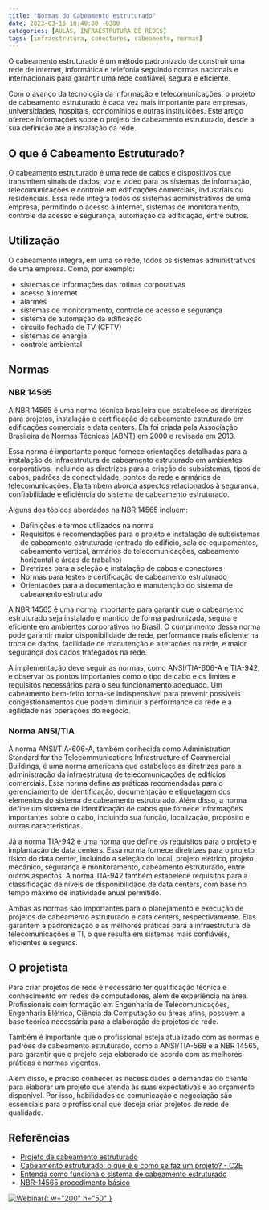 ```yaml
---
title: "Normas do Cabeamento estruturado"
date: 2023-03-16 10:40:00 -0300
categories: [AULAS, INFRAESTRUTURA DE REDES]
tags: [infraestrutura, conectores, cabeamento, normas]
---
```

O cabeamento estruturado é um método padronizado de construir uma rede de internet, informática e telefonia seguindo normas nacionais e internacionais para garantir uma rede confiável, segura e eficiente.

Com o avanço da tecnologia da informação e telecomunicações, o projeto de cabeamento estruturado é cada vez mais importante para empresas, universidades, hospitais, condomínios e outras instituições. Este artigo oferece informações sobre o projeto de cabeamento estruturado, desde a sua definição até a instalação da rede.

## O que é Cabeamento Estruturado?

O cabeamento estruturado é uma rede de cabos e dispositivos que transmitem sinais de dados, voz e vídeo para os sistemas de informação, telecomunicações e controle em edificações comerciais, industriais ou residenciais. Essa rede integra todos os sistemas administrativos de uma empresa, permitindo o acesso à internet, sistemas de monitoramento, controle de acesso e segurança, automação da edificação, entre outros.

## Utilização

O cabeamento integra, em uma só rede, todos os sistemas administrativos de uma empresa. Como, por exemplo:

- sistemas de informações das rotinas corporativas
- acesso à internet
- alarmes
- sistemas de monitoramento, controle de acesso e segurança
- sistema de automação da edificação
- circuito fechado de TV (CFTV)
- sistemas de energia
- controle ambiental

## Normas

### NBR 14565

A NBR 14565 é uma norma técnica brasileira que estabelece as diretrizes para projetos, instalação e certificação de cabeamento estruturado em edificações comerciais e data centers. Ela foi criada pela Associação Brasileira de Normas Técnicas (ABNT) em 2000 e revisada em 2013.

Essa norma é importante porque fornece orientações detalhadas para a instalação de infraestrutura de cabeamento estruturado em ambientes corporativos, incluindo as diretrizes para a criação de subsistemas, tipos de cabos, padrões de conectividade, pontos de rede e armários de telecomunicações. Ela também aborda aspectos relacionados à segurança, confiabilidade e eficiência do sistema de cabeamento estruturado.

Alguns dos tópicos abordados na NBR 14565 incluem:

- Definições e termos utilizados na norma
- Requisitos e recomendações para o projeto e instalação de subsistemas de cabeamento estruturado (entrada do edifício, sala de equipamentos, cabeamento vertical, armários de telecomunicações, cabeamento horizontal e áreas de trabalho)
- Diretrizes para a seleção e instalação de cabos e conectores
- Normas para testes e certificação de cabeamento estruturado
- Orientações para a documentação e manutenção do sistema de cabeamento estruturado

A NBR 14565 é uma norma importante para garantir que o cabeamento estruturado seja instalado e mantido de forma padronizada, segura e eficiente em ambientes corporativos no Brasil. O cumprimento dessa norma pode garantir maior disponibilidade de rede, performance mais eficiente na troca de dados, facilidade de manutenção e alterações na rede, e maior segurança dos dados trafegados na rede.

A implementação deve seguir as normas, como ANSI/TIA-606-A e TIA-942, e observar os pontos importantes como o tipo de cabo e os limites e requisitos necessários para o seu funcionamento adequado. Um cabeamento bem-feito torna-se indispensável para prevenir possíveis congestionamentos que podem diminuir a performance da rede e a agilidade nas operações do negócio.

### Norma ANSI/TIA

A norma ANSI/TIA-606-A, também conhecida como Administration Standard for the Telecommunications Infrastructure of Commercial Buildings, é uma norma americana que estabelece as diretrizes para a administração da infraestrutura de telecomunicações de edifícios comerciais. Essa norma define as práticas recomendadas para o gerenciamento de identificação, documentação e etiquetagem dos elementos do sistema de cabeamento estruturado. Além disso, a norma define um sistema de identificação de cabos que fornece informações importantes sobre o cabo, incluindo sua função, localização, propósito e outras características.

Já a norma TIA-942 é uma norma que define os requisitos para o projeto e implantação de data centers. Essa norma fornece diretrizes para o projeto físico do data center, incluindo a seleção do local, projeto elétrico, projeto mecânico, segurança e monitoramento, cabeamento estruturado, entre outros aspectos. A norma TIA-942 também estabelece requisitos para a classificação de níveis de disponibilidade de data centers, com base no tempo máximo de inatividade anual permitido.

Ambas as normas são importantes para o planejamento e execução de projetos de cabeamento estruturado e data centers, respectivamente. Elas garantem a padronização e as melhores práticas para a infraestrutura de telecomunicações e TI, o que resulta em sistemas mais confiáveis, eficientes e seguros.

## O projetista

Para criar projetos de rede é necessário ter qualificação técnica e conhecimento em redes de computadores, além de experiência na área. Profissionais com formação em Engenharia de Telecomunicações, Engenharia Elétrica, Ciência da Computação ou áreas afins, possuem a base teórica necessária para a elaboração de projetos de rede.

Também é importante que o profissional esteja atualizado com as normas e padrões de cabeamento estruturado, como a ANSI/TIA-568 e a NBR 14565, para garantir que o projeto seja elaborado de acordo com as melhores práticas e normas vigentes.

Além disso, é preciso conhecer as necessidades e demandas do cliente para elaborar um projeto que atenda às suas expectativas e ao orçamento disponível. Por isso, habilidades de comunicação e negociação são essenciais para o profissional que deseja criar projetos de rede de qualidade.

## Referências

- [Projeto de cabeamento estruturado](https://omsengenharia.com.br/blog/cabeamento-estruturado-projetos/)
- [Cabeamento estruturado: o que é e como se faz um projeto? - C2E](https://c2e.com.br/cabeamento-estruturado/)
- [Entenda como funciona o sistema de cabeamento estruturado](https://blog.aloo.com.br/sistema-de-cabeamento-estruturado/)
- [NBR-14565 procedimento básico](https://carlosvmelo.files.wordpress.com/2010/12/nbr-14565-procedimento-basico-para-elaboracao-de-projetos-de-cabeamento-de-telecomunicacoes-para-rede-interna-estruturada.pdf)

[![Webinar](http://img.youtube.com/vi/fP_avL8U8UU/0.jpg){: w="200" h="50" }](http://www.youtube.com/watch?v=fP_avL8U8UU)

